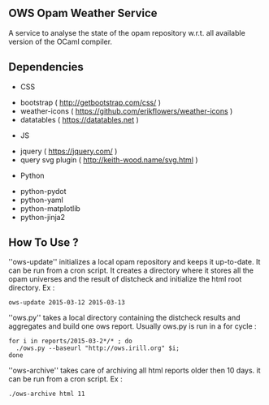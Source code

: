 
## OWS Opam Weather Service

A service to analyse the state of the opam repository w.r.t.
all available version of the OCaml compiler.

## Dependencies
- CSS
 * bootstrap ( http://getbootstrap.com/css/ )
 * weather-icons ( https://github.com/erikflowers/weather-icons )
 * datatables ( https://datatables.net )
- JS
 * jquery ( https://jquery.com/ )
 * query svg plugin ( http://keith-wood.name/svg.html )
- Python
 * python-pydot
 * python-yaml
 * python-matplotlib
 * python-jinja2

## How To Use ?

''ows-update'' initializes a local opam repository and keeps it up-to-date.
It can be run from a cron script. It creates a directory where it stores
all the opam universes and the result of distcheck and initialize the html
root directory. Ex :

    ows-update 2015-03-12 2015-03-13

''ows.py'' takes a local directory containing the distcheck results and
aggregates and build one ows report. Usually ows.py is run in a for cycle :

    for i in reports/2015-03-2*/* ; do 
      ./ows.py --baseurl "http://ows.irill.org" $i; 
    done

''ows-archive'' takes care of archiving all html reports older then 10 days.
it can be run from a cron script. Ex :

    ./ows-archive html 11
